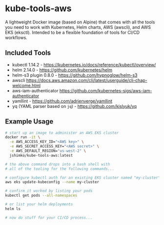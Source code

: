 # kube-tools-aws

A lightweight Docker image (based on Alpine) that comes with all the tools you need to work with Kubernetes, Helm charts, AWS (awscli), and AWS EKS (eksctl). Intended to be a flexible foundation of tools for CI/CD workflows.

## Included Tools

 - kubectl 1.14.2 - https://kubernetes.io/docs/reference/kubectl/overview/
 - helm 2.14.0 - https://github.com/kubernetes/helm
 - helm-s3 plugin 0.8.0 - https://github.com/hypnoglow/helm-s3
 - awscli https://docs.aws.amazon.com/cli/latest/userguide/cli-chap-welcome.html
 - aws-iam-authenticator https://github.com/kubernetes-sigs/aws-iam-authenticator
 - yamllint - https://github.com/adrienverge/yamllint
 - yq (YAML parser based on `jq`) - https://github.com/kislyuk/yq


## Example Usage

```sh
# start up an image to administer an AWS EKS cluster
docker run -it \
  -e AWS_ACCESS_KEY_ID="<AWS key>" \
  -e AWS_SECRET_ACCESS_KEY="<AWS secret>" \
  -e AWS_DEFAULT_REGION="us-west-2" \
  jshimko/kube-tools-aws:latest

# the above command drops into a bash shell with
# all of the tooling for the following commands...

# configure kubectl auth for an existing EKS cluster named "my-cluster"
aws eks update-kubeconfig --name my-cluster

# confirm it worked by listing your pods
kubectl get pods --all-namespaces

# or list your helm deployments
helm ls

# now do stuff for your CI/CD process...
```

